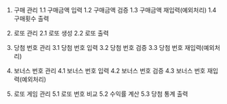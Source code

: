 1. 구매 관리
   1.1 구매금액 입력
   1.2 구매금액 검증
   1.3 구매금액 재입력(예외처리)
   1.4 구매횟수 출력

2. 로또 관리
   2.1 로또 생성
   2.2 로또 출력

3. 당첨 번호 관리
   3.1 당첨 번호 입력
   3.2 당첨 번호 검증
   3.3 당첨 번호 재입력(예외처리)

4. 보너스 번호 관리
   4.1 보너스 번호 입력
   4.2 보너스 번호 검증
   4.3 보너스 번호 재입력(예외처리)

5. 로또 게임 관리
   5.1 로또 번호 비교
   5.2 수익률 계산
   5.3 당첨 통계 출력


